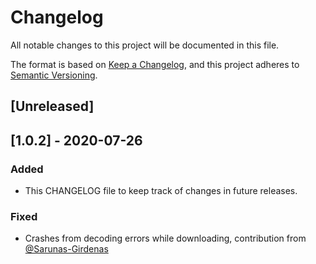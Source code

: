 # Changelog

All notable changes to this project will be documented in this file.

The format is based on [Keep a Changelog](https://keepachangelog.com/en/1.0.0/),
and this project adheres to [Semantic Versioning](https://semver.org/spec/v2.0.0.html).

## [Unreleased]

## [1.0.2] - 2020-07-26

### Added

- This CHANGELOG file to keep track of changes in future releases.

### Fixed

- Crashes from decoding errors while downloading, contribution from [@Sarunas-Girdenas](https://github.com/Sarunas-Girdenas)
